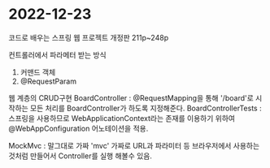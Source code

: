 2022-12-23
========================
코드로 배우는 스프링 웹 프로젝트 개정판
211p~248p

컨트롤러에서 파라메터 받는 방식
1. 커맨드 객체
2. @RequestParam


웹 계층의 CRUD구현
BoardController : @RequestMapping을 통해 '/board'로 시작하는 모든 처리를 BoardController가 하도록 지정해준다.
BoardControllerTests : 스프링을 사용하므로 WebApplicationContext라는 존재를 이용하기 위하여 @WebAppConfiguration 어노테이션을 적용.






MockMvc : 말그대로 가짜 'mvc' 가짜로 URL과 파라미터 등 브라우저에서 사용하는 것처럼 만들어서 Controller를 실행 해볼수 있음.